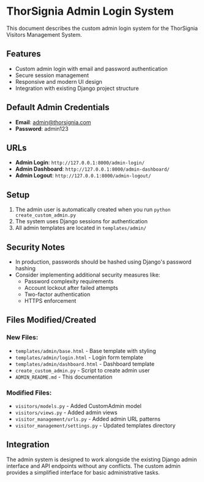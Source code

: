 # ThorSignia Admin Login System

This document describes the custom admin login system for the ThorSignia Visitors Management System.

## Features

- Custom admin login with email and password authentication
- Secure session management
- Responsive and modern UI design
- Integration with existing Django project structure

## Default Admin Credentials

- **Email**: admin@thorsignia.com
- **Password**: admin123

## URLs

- **Admin Login**: `http://127.0.0.1:8000/admin-login/`
- **Admin Dashboard**: `http://127.0.0.1:8000/admin-dashboard/`
- **Admin Logout**: `http://127.0.0.1:8000/admin-logout/`

## Setup

1. The admin user is automatically created when you run `python create_custom_admin.py`
2. The system uses Django sessions for authentication
3. All admin templates are located in `templates/admin/`

## Security Notes

- In production, passwords should be hashed using Django's password hashing
- Consider implementing additional security measures like:
  - Password complexity requirements
  - Account lockout after failed attempts
  - Two-factor authentication
  - HTTPS enforcement

## Files Modified/Created

### New Files:
- `templates/admin/base.html` - Base template with styling
- `templates/admin/login.html` - Login form template
- `templates/admin/dashboard.html` - Dashboard template
- `create_custom_admin.py` - Script to create admin user
- `ADMIN_README.md` - This documentation

### Modified Files:
- `visitors/models.py` - Added CustomAdmin model
- `visitors/views.py` - Added admin views
- `visitor_management/urls.py` - Added admin URL patterns
- `visitor_management/settings.py` - Updated templates directory

## Integration

The admin system is designed to work alongside the existing Django admin interface and API endpoints without any conflicts. The custom admin provides a simplified interface for basic administrative tasks. 